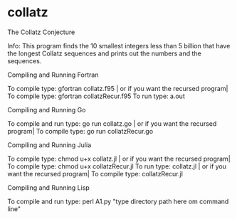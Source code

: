 # collatz

The Collatz Conjecture 

Info: This program finds the 10 smallest integers less than 5 billion that have the longest Collatz sequences and prints out the numbers and the sequences. 

Compiling and Running Fortran

To compile type: gfortran collatz.f95   | or if you want the recursed program|   To compile type: gfortran collatzRecur.f95
To run type: a.out

Compiling and Running Go

To compile and run type: go run collatz.go   | or if you want the recursed program|   To compile type: go run collatzRecur.go

Compiling and Running Julia

To compile type: chmod u+x collatz.jl  | or if you want the recursed program|   To compile type: chmod u+x collatzRecur.jl
To run type: collatz.jl  | or if you want the recursed program|   To compile type: collatzRecur.jl

Compiling and Running Lisp

To compile and run type: perl A1.py "type directory path here om command line"

